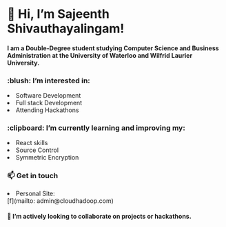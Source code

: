 <h1 align ="left">👋 Hi, I’m Sajeenth Shivauthayalingam!</h1>
<h4> I am a Double-Degree student studying Computer Science and Business Administration at the University of Waterloo and Wilfrid Laurier University.</h4>

<h3>:blush: I’m interested in:</h3>
<li> Software Development </li>
<li> Full stack Development </li>
<li> Attending Hackathons </li>

<h3>:clipboard: I’m currently learning and improving my:</h3>
<li> React skills </li>
<li> Source Control</li>
<li> Symmetric Encryption</li>

<h3>📫 Get in touch</h3>
<li> Personal Site: </li>
[f](mailto: admin@cloudhadoop.com)

<h4> 💞️ I’m actively looking to collaborate on projects or hackathons.</h4>

<!---
sajeenth/sajeenth is a ✨ special ✨ repository because its `README.md` (this file) appears on your GitHub profile.
You can click the Preview link to take a look at your changes.
--->
